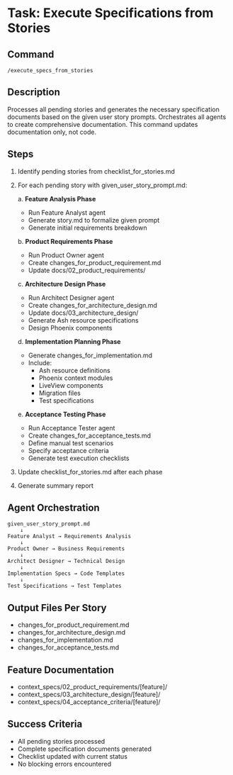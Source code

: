 # Task: Execute Specifications from Stories

## Command
`/execute_specs_from_stories`

## Description
Processes all pending stories and generates the necessary specification documents based on the given user story prompts. Orchestrates all agents to create comprehensive documentation. This command updates documentation only, not code.

## Steps
1. Identify pending stories from checklist_for_stories.md

2. For each pending story with given_user_story_prompt.md:
   
   a. **Feature Analysis Phase**
      - Run Feature Analyst agent
      - Generate story.md to formalize given prompt
      - Generate initial requirements breakdown
   
   b. **Product Requirements Phase**
      - Run Product Owner agent
      - Create changes_for_product_requirement.md
      - Update docs/02_product_requirements/
   
   c. **Architecture Design Phase**
      - Run Architect Designer agent
      - Create changes_for_architecture_design.md
      - Update docs/03_architecture_design/
      - Generate Ash resource specifications
      - Design Phoenix components
   
   d. **Implementation Planning Phase**
      - Generate changes_for_implementation.md
      - Include:
        - Ash resource definitions
        - Phoenix context modules
        - LiveView components
        - Migration files
        - Test specifications
   
   e. **Acceptance Testing Phase**
      - Run Acceptance Tester agent
      - Create changes_for_acceptance_tests.md
      - Define manual test scenarios
      - Specify acceptance criteria
      - Generate test execution checklists

3. Update checklist_for_stories.md after each phase

4. Generate summary report

## Agent Orchestration
```
given_user_story_prompt.md
    ↓
Feature Analyst → Requirements Analysis
    ↓
Product Owner → Business Requirements
    ↓
Architect Designer → Technical Design
    ↓
Implementation Specs → Code Templates
    ↓
Test Specifications → Test Templates
```

## Output Files Per Story
- changes_for_product_requirement.md
- changes_for_architecture_design.md
- changes_for_implementation.md
- changes_for_acceptance_tests.md

## Feature Documentation
- context_specs/02_product_requirements/[feature]/
- context_specs/03_architecture_design/[feature]/
- context_specs/04_acceptance_criteria/[feature]/

## Success Criteria
- All pending stories processed
- Complete specification documents generated
- Checklist updated with current status
- No blocking errors encountered